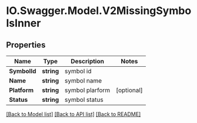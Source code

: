 # IO.Swagger.Model.V2MissingSymbolsInner
## Properties

Name | Type | Description | Notes
------------ | ------------- | ------------- | -------------
**SymbolId** | **string** | symbol id | 
**Name** | **string** | symbol name | 
**Platform** | **string** | symbol plarform | [optional] 
**Status** | **string** | symbol status | 

[[Back to Model list]](../README.md#documentation-for-models) [[Back to API list]](../README.md#documentation-for-api-endpoints) [[Back to README]](../README.md)

